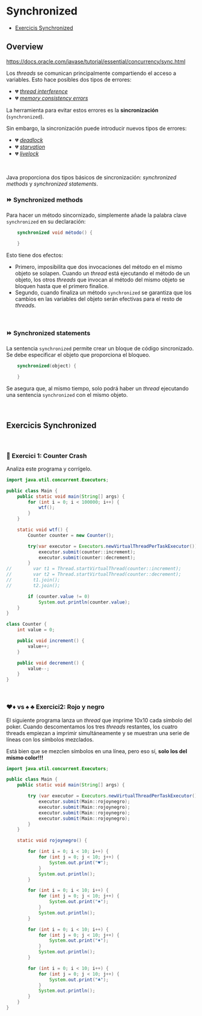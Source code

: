 # Synchronized

- [Exercicis Synchronized](#exercicis-synchronized)

## Overview

https://docs.oracle.com/javase/tutorial/essential/concurrency/sync.html

Los _threads_ se comunican principalmente compartiendo el acceso a variables. Esto hace posibles dos tipos de errores: 
* 💔 [_thread interference_](https://docs.oracle.com/javase/tutorial/essential/concurrency/interfere.html)
* 💔 [_memory consistency errors_](https://docs.oracle.com/javase/tutorial/essential/concurrency/memconsist.html)

La herramienta para evitar estos errores es la **sincronización** (`synchronized`).

Sin embargo, la sincronización puede introducir nuevos tipos de errores: 
* 💔 [_deadlock_](https://docs.oracle.com/javase/tutorial/essential/concurrency/deadlock.html)
* 💔 [_starvation_](https://docs.oracle.com/javase/tutorial/essential/concurrency/starvelive.html)
* 💔 [_livelock_](https://docs.oracle.com/javase/tutorial/essential/concurrency/starvelive.html)

<br />

Java proporciona dos tipos básicos de sincronización: _synchronized methods_ y _synchronized statements_.

### ⏩ Synchronized methods

Para hacer un método sincornizado, simplemente añade la palabra clave `synchronized` en su declaración:

```java
    synchronized void método() {

    }
```

Esto tiene dos efectos:

* Primero, imposibilita que dos invocaciones del método en el mismo objeto se solapen. Cuando un _thread_ está ejecutando el método de un objeto, los otros _threads_ que invocan al método del mismo objeto se bloquen hasta que el primero finalice.
* Segundo, cuando finaliza un método `synchronized` se garantiza que los cambios en las variables del objeto serán efectivas para el resto de _threads_.

<br />

### ⏩ Synchronized statements

La sentencia `synchronized` permite crear un bloque de código sincronizado. Se debe especificar el objeto que proporciona el bloqueo.

```java
    synchronized(object) {

    }
```

Se asegura que, al mismo tiempo, solo podrá haber un _thread_ ejecutando una sentencia `synchronized` con el mismo objeto.

<br />

## Exercicis Synchronized

<br />

### 🧨 Exercici 1: Counter Crash

Analiza este programa y corrígelo.

```java
import java.util.concurrent.Executors;

public class Main {
    public static void main(String[] args) {
        for (int i = 0; i < 100000; i++) {
            wtf();
        }
    }

    static void wtf() {
        Counter counter = new Counter();

        try(var executor = Executors.newVirtualThreadPerTaskExecutor()) {
            executor.submit(counter::increment);
            executor.submit(counter::decrement);
        }
//        var t1 = Thread.startVirtualThread(counter::increment);
//        var t2 = Thread.startVirtualThread(counter::decrement);
//        t1.join();
//        t2.join();

        if (counter.value != 0)
            System.out.println(counter.value);
    }
}

class Counter {
    int value = 0;

    public void increment() {
        value++;
    }

    public void decrement() {
        value--;
    }
}
```

<br />

### ♥️♦️ vs ♠️ ♣️ Exercici2: Rojo y negro

El siguiente programa lanza un _thread_ que imprime 10x10 cada símbolo del poker. Cuando descomentamos los tres _threads_ restantes, los cuatro threads empiezan a imprimir simultáneamente y se muestran
una serie de líneas con los símbolos mezclados.

Está bien que se mezclen símbolos en una línea, pero eso sí, **solo los del mismo color!!!**

```java
import java.util.concurrent.Executors;

public class Main {
    public static void main(String[] args) {

        try (var executor = Executors.newVirtualThreadPerTaskExecutor()) {
            executor.submit(Main::rojoynegro);
            executor.submit(Main::rojoynegro);
            executor.submit(Main::rojoynegro);
            executor.submit(Main::rojoynegro);
        }
    }

    static void rojoynegro() {

        for (int i = 0; i < 10; i++) {
            for (int j = 0; j < 10; j++) {
                System.out.print("♥️");
            }
            System.out.println();
        }

        for (int i = 0; i < 10; i++) {
            for (int j = 0; j < 10; j++) {
                System.out.print("♠️");
            }
            System.out.println();
        }

        for (int i = 0; i < 10; i++) {
            for (int j = 0; j < 10; j++) {
                System.out.print("♦️");
            }
            System.out.println();
        }

        for (int i = 0; i < 10; i++) {
            for (int j = 0; j < 10; j++) {
                System.out.print("♣️");
            }
            System.out.println();
        }
    }
}
```
